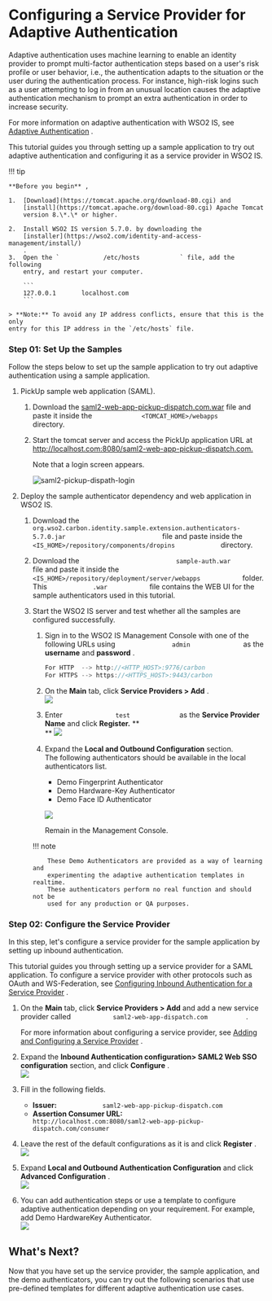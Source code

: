 # Configuring a Service Provider for Adaptive Authentication

Adaptive authentication uses machine learning to enable an identity
provider to prompt multi-factor authentication steps based on a user's
risk profile or user behavior, i.e., the authentication adapts to the
situation or the user during the authentication process. For instance,
high-risk logins such as a user attempting to log in from an unusual
location causes the adaptive authentication mechanism to prompt an extra
authentication in order to increase security.

For more information on adaptive authentication with WSO2 IS, see
[Adaptive Authentication](adaptive-authentication-overview.md) .

This tutorial guides you through setting up a sample application to try
out adaptive authentication and configuring it as a service provider in
WSO2 IS.

!!! tip
    
    **Before you begin** ,
    
    1.  [Download](https://tomcat.apache.org/download-80.cgi) and
        [install](https://tomcat.apache.org/download-80.cgi) Apache Tomcat
        version 8.\*.\* or higher.
    
    2.  Install WSO2 IS version 5.7.0. by downloading the
        [installer](https://wso2.com/identity-and-access-management/install/)
        .
    3.  Open the `            /etc/hosts           ` file, add the following
        entry, and restart your computer.
    
        ```
        127.0.0.1       localhost.com
        ```

    > **Note:** To avoid any IP address conflicts, ensure that this is the only
    entry for this IP address in the `/etc/hosts` file.
    


### Step 01: Set Up the Samples

Follow the steps below to set up the sample application to try out
adaptive authentication using a sample application.

1.  PickUp sample web application (SAML).
    1.  Download the [saml2-web-app-pickup-dispatch.com.war](../../assets/img/tutorials/saml2-web-app-pickup-dispatch.com.war)
        file and paste it inside the
        `              <TOMCAT_HOME>/webapps             ` directory.

    2.  Start the tomcat server and access the PickUp application URL at
        <http://localhost.com:8080/saml2-web-app-pickup-dispatch.com.>

        Note that a login screen appears.
        
        ![saml2-pickup-dispath-login](../../assets/img/tutorials/saml2-pickup-dispath-login.png)

2.  Deploy the sample authenticator dependency and web application in
    WSO2 IS.

    1.  Download the
        `                             org.wso2.carbon.identity.sample.extension.authenticators-5.7.0.jar                           `
        file and paste inside the
        `              <IS_HOME>/repository/components/dropins             `
        directory.

    2.  Download the
        `                           sample-auth.war                         `
        file and paste it inside the
        `             <IS_HOME>/repository/deployment/server/webapps            `
        folder.  
        This `             .war            ` file contains the WEB UI
        for the sample authenticators used in this tutorial.
    3.  Start the WSO2 IS server and test whether all the samples are
        configured successfully.

        1.  Sign in to the WSO2 IS Management Console with one of the
            following URLs using `                admin               `
            as the **username** and **password** .

            ``` java
            For HTTP  --> http://<HTTP_HOST>:9776/carbon
            For HTTPS --> https://<HTTPS_HOST>:9443/carbon
            ```

        2.  On the **Main** tab, click **Service Providers &gt; Add**
            .  
            ![](../../assets/img/tutorials/add-service-providers.png)
        3.  Enter `               test              ` as the **Service
            Provider Name** and click **Register.** **  
            ** ![](../../assets/img/tutorials/add-new-sp-1.png)
        4.  Expand the **Local and Outbound Configuration** section.  
            The following authenticators should be available in the
            local authenticators list.

            -   Demo Fingerprint Authenticator
            -   Demo Hardware-Key Authenticator
            -   Demo Face ID Authenticator

            ![](../../assets/img/tutorials/demo-authenticators.png)

            Remain in the Management Console.

        !!! note
        
                These Demo Authenticators are provided as a way of learning and
                experimenting the adaptive authentication templates in realtime.
                These authenticators perform no real function and should not be
                used for any production or QA purposes.
        

### Step 02: Configure the Service Provider

In this step, let's configure a service provider for the sample
application by setting up inbound authentication.

This tutorial guides you through setting up a service provider for a
SAML application. To configure a service provider with other protocols
such as OAuth and WS-Federation, see [Configuring Inbound Authentication
for a Service
Provider](https://docs.wso2.com/display/IS570/Configuring+Inbound+Authentication+for+a+Service+Provider)
.

1.  On the **Main** tab, click **Service Providers &gt; Add** and add a
    new service provider called
    `            saml2-web-app-dispatch.com           ` .

    For more information about configuring a service provider, see
    [Adding and Configuring a Service
    Provider](https://docs.wso2.com/display/IS570/Adding+and+Configuring+a+Service+Provider)
    .

2.  Expand the **Inbound Authentication configuration&gt; SAML2 Web SSO
    configuration** section, and click **Configure** .  
    ![](../../assets/img/tutorials/configure-saml-sso.png)
3.  Fill in the following fields.  
    -   **Issuer:**
        `             saml2-web-app-pickup-dispatch.com            `
    -   **Assertion Consumer URL:**
        `             http://localhost.com:8080/saml2-web-app-pickup-dispatch.com/consumer            `
4.  Leave the rest of the default configurations as it is and click
    **Register** .  
    ![](../../assets/img/tutorials/register-new-sp.png)
5.  Expand **Local and Outbound Authentication Configuration** and click
    **Advanced Configuration** .  
    ![](../../assets/img/tutorials/advanced-config.png)
6.  You can add authentication steps or use a template to configure
    adaptive authentication depending on your requirement. For example,
    add Demo HardwareKey Authenticator.  
    ![](../../assets/img/tutorials/adaptive-auth-templates.png)

## What's Next?

Now that you have set up the service provider, the sample application,
and the demo authenticators, you can try out the following scenarios
that use pre-defined templates for different adaptive authentication use
cases.
